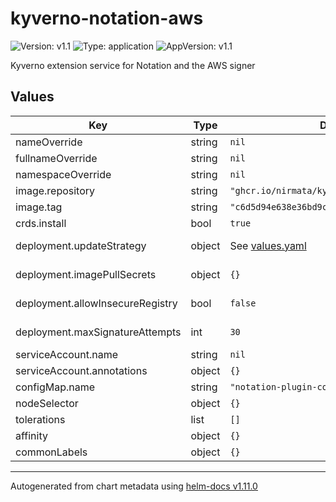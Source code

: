 # kyverno-notation-aws

![Version: v1.1](https://img.shields.io/badge/Version-v1.1-informational?style=flat-square) ![Type: application](https://img.shields.io/badge/Type-application-informational?style=flat-square) ![AppVersion: v1.1](https://img.shields.io/badge/AppVersion-v1.1-informational?style=flat-square)

Kyverno extension service for Notation and the AWS signer

## Values

| Key | Type | Default | Description |
|-----|------|---------|-------------|
| nameOverride | string | `nil` | Override the name of the chart |
| fullnameOverride | string | `nil` | Override the expanded name of the chart |
| namespaceOverride | string | `nil` | Override the namespace the chart deploys to |
| image.repository | string | `"ghcr.io/nirmata/kyverno-notation-aws"` |  |
| image.tag | string | `"c6d5d94e638e36bd9c29ff0a78fbfa64b555d561"` |  |
| crds.install | bool | `true` | Whether to have Helm install the Kyverno Notation AWS CRDs. |
| deployment.updateStrategy | object | See [values.yaml](values.yaml) | Deployment update strategy. Ref: https://kubernetes.io/docs/concepts/workloads/controllers/deployment/#strategy |
| deployment.imagePullSecrets | object | `{}` | Image pull secrets in case IRSA isn't configured, this will define the `--imagePullSecrets` argument |
| deployment.allowInsecureRegistry | bool | `false` | Allow insecure registry specifies whether to allow insecure connections to registries. Not recommended. |
| deployment.maxSignatureAttempts | int | `30` | Max signature attempts specifies the maximum number of signature envelopes that will be processed for verification |
| serviceAccount.name | string | `nil` | The ServiceAccount name |
| serviceAccount.annotations | object | `{}` | Annotations for the ServiceAccount |
| configMap.name | string | `"notation-plugin-config"` | The notation-plugin-config configmap name |
| nodeSelector | object | `{}` |  |
| tolerations | list | `[]` |  |
| affinity | object | `{}` |  |
| commonLabels  | object  | `{}`  |  |

----------------------------------------------
Autogenerated from chart metadata using [helm-docs v1.11.0](https://github.com/norwoodj/helm-docs/releases/v1.11.0)

